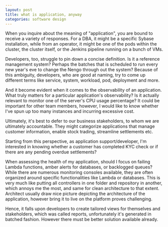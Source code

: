 ```yaml
---
layout: post
title: what is application, anyway
categories: software design
---
```


When you inquire about the meaning of "application", you are bound to receive a variety of responses. For a DBA, it might be a specific Sybase installation, while from an operator, it might be one of the pods within the cluster, the cluster itself, or the Jenkins pipeline running on a bunch of VMs.

Developers, too, struggle to pin down a concise definition. Is it a reference management system? Perhaps the batches that is scheduled to run every new year's eve to change the Nengo through out the system? Because of this ambiguity, developers, who are good at naming, try to come up different terms like service, system, workload, pod, deployment and more.

And it become evident when it comes to the observability of an application. What truly matters for a particular application's observability? Is it actually relevant to monitor one of the server's CPU usage percentage? It could be important for other team members, however, I would like to know whether I've spun up too many instances and incurring excessive cost.

Ultimately, it's best to defer to our business stakeholders, to whom we are ultimately accountable. They might categorize applications that manage customer information, enable stock trading, streamline settlements etc.

Starting from this perspective, as application support/developer, I'm interested in knowing whether a customer has completed KYC check or if there are any pending overdue settlements? 

When assessing the health of my application, should I focus on failing Lambda functions, amber alerts for databases, or backlogged queues? While there are numerous monitoring consoles available, they are often organized around specific functionalities like Lambda or databases. This is very much like putting all controllers in one folder and repository in another, which annoys me the most, and same for clean architecture to that extent. Architect usually draw nice picture depicting the architecture of the application, however bring it to live on the platform proves challenging.

Hence, it falls upon developers to create tailored views for themselves and stakeholders, which was called reports, unfortunately it's generated in batched fashion. However there must be better solution available already.